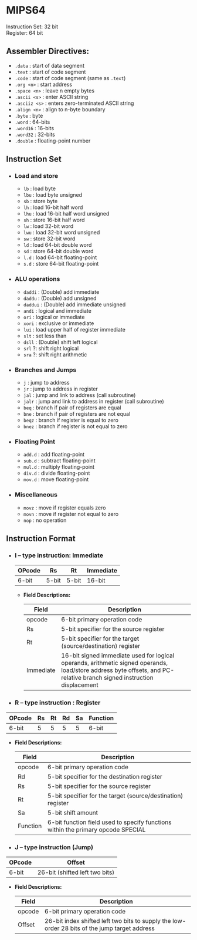 # MIPS64

Instruction Set: 32 bit  
Register: 64 bit

## Assembler Directives:

- `.data` : start of data segment
- `.text` : start of code segment
- `.code` : start of code segment (same as `.text`)
- `.org <n>` : start address
- `.space <n>` : leave n empty bytes
- `.ascii <s>` : enter ASCII string
- `.asciiz <s>` : enters zero-terminated ASCII string
- `.align <n>` : align to n-byte boundary
- `.byte` : byte
- `.word` : 64-bits
- `.word16` : 16-bits
- `.word32` : 32-bits
- `.double` : floating-point number

## Instruction Set

- ### Load and store

  - `lb` : load byte
  - `lbu` : load byte unsigned
  - `sb` : store byte
  - `lh` : load 16-bit half word
  - `lhu` : load 16-bit half word unsigned
  - `sh` : store 16-bit half word
  - `lw` : load 32-bit word
  - `lwu` : load 32-bit word unsigned
  - `sw` : store 32-bit word
  - `ld` : load 64-bit double word
  - `sd` : store 64-bit double word
  - `l.d` : load 64-bit floating-point
  - `s.d` : store 64-bit floating-point

- ### ALU operations

  - `daddi` : (Double) add immediate
  - `daddu` : (Double) add unsigned
  - `daddui` : (Double) add immediate unsigned
  - `andi` : logical and immediate
  - `ori` : logical or immediate
  - `xori` : exclusive or immediate
  - `lui` : load upper half of register immediate
  - `slt` : set less than
  - `dsll` : (Double) shift left logical
  - `srl` ?: shift right logical
  - `sra` ?: shift right arithmetic


- ### Branches and Jumps

  - `j` : jump to address
  - `jr` : jump to address in register
  - `jal` : jump and link to address (call subroutine)
  - `jalr` : jump and link to address in register (call subroutine)
  - `beq` : branch if pair of registers are equal
  - `bne` : branch if pair of registers are not equal
  - `beqz` : branch if register is equal to zero
  - `bnez` : branch if register is not equal to zero

- ### Floating Point

  - `add.d` : add floating-point
  - `sub.d` : subtract floating-point
  - `mul.d` : multiply floating-point
  - `div.d` : divide floating-point
  - `mov.d` : move floating-point

- ### Miscellaneous
  - `movz` : move if register equals zero
  - `movn` : move if register not equal to zero
  - `nop` : no operation

## Instruction Format

- ### I – type instruction: Immediate

  | OPcode | Rs    | Rt    | Immediate |
  | ------ | ----- | ----- | --------- |
  | 6-bit  | 5-bit | 5-bit | 16-bit    |

  - **Field Descriptions:**

    | Field     | Description                                                                                                                                                            |
    | --------- | ---------------------------------------------------------------------------------------------------------------------------------------------------------------------- |
    | opcode    | 6-bit primary operation code                                                                                                                                           |
    | Rs        | 5-bit specifier for the source register                                                                                                                                |
    | Rt        | 5-bit specifier for the target (source/destination) register                                                                                                           |
    | Immediate | 16-bit signed immediate used for logical operands, arithmetic signed operands, load/store address byte offsets, and PC-relative branch signed instruction displacement |

- ### R – type instruction : Register

| OPcode | Rs  | Rt  | Rd  | Sa  | Function |
| ------ | --- | --- | --- | --- | -------- |
| 6-bit  | 5   | 5   | 5   | 5   | 6-bit    |

- **Field Descriptions:**

  | Field    | Description                                                                      |
  | -------- | -------------------------------------------------------------------------------- |
  | opcode   | 6-bit primary operation code                                                     |
  | Rd       | 5-bit specifier for the destination register                                     |
  | Rs       | 5-bit specifier for the source register                                          |
  | Rt       | 5-bit specifier for the target (source/destination) register                     |
  | Sa       | 5-bit shift amount                                                               |
  | Function | 6-bit function field used to specify functions within the primary opcode SPECIAL |

- ### J – type instruction (Jump)

| OPcode | Offset                         |
| ------ | ------------------------------ |
| 6-bit  | 26-bit (shifted left two bits) |

- **Field Descriptions:**

  | Field  | Description                                                                                   |
  | ------ | --------------------------------------------------------------------------------------------- |
  | opcode | 6-bit primary operation code                                                                  |
  | Offset | 26-bit index shifted left two bits to supply the low-order 28 bits of the jump target address |
